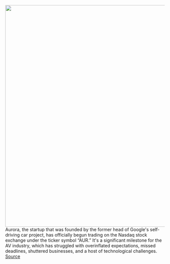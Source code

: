 <img src='https://cdn.vox-cdn.com/thumbor/XwBfv6OHKhUv_TOAKGV-72qCPMM=/0x0:3840x2160/1200x800/filters:focal(1613x773:2227x1387)/cdn.vox-cdn.com/uploads/chorus_image/image/70093238/_Aurora____Family_Photo.0.png' width='700px' /><br/>
Aurora, the startup that was founded by the former head of Google's self-driving car project, has officially begun trading on the Nasdaq stock exchange under the ticker symbol “AUR.” It's a significant milestone for the AV industry, which has struggled with overinflated expectations, missed deadlines, shuttered businesses, and a host of technological challenges.
<a href='https://www.theverge.com/2021/11/4/22763180/aurora-av-spac-merger-nasdaq-publicly-traded-urmson'> Source <a/>